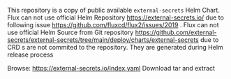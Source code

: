 This repository is a copy of public available `external-secrets` Helm Chart.
Flux can not use official Helm Repository https://external-secrets.io/ due to following issue https://github.com/fluxcd/flux2/issues/2019 .
Flux can not use official Helm Source from Git repository https://github.com/external-secrets/external-secrets/tree/main/deploy/charts/external-secrets due to CRD s are not commited to the repository. They are generated during Helm release process


Browse: https://external-secrets.io/index.yaml
Download tar and extract